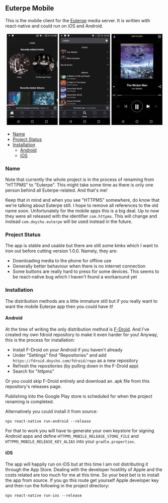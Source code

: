 ## Euterpe Mobile

This is the mobile client for the [Euterpe](https://listen-to-euterpe.eu) media server. It is written with react-native and could run on iOS and Android.

![Screenshots of Euterpe Mobile](repo-static/mobile-screenshots.jpeg)

<!-- MarkdownTOC -->

* [Name](#name)
* [Project Status](#project-status)
* [Installation](#installation)
    - [Android](#android)
    - [iOS](#ios)

<!-- /MarkdownTOC -->

### Name

Note that currently the whole project is in the process of renaming from "HTTPMS" to "Euterpe". This might take some time as there is only one person behind all Euterpe-related. And that's me!

Keep that in mind and when you see "HTTPMS" somewhere, do know that we're talking about Euterpe still. I hope to remove all references to the old name soon. Unfortunately for the mobile apps this is a big deal. Up to now they were all released with the identifier `com.httpms`. This will change and instead `com.doycho.euterpe` will be used instead in the future.

### Project Status

The app is stable and usable but there are still some kinks which I want to iron out before cutting version 1.0.0. Namely, they are:

* Downloading media to the phone for offline use
* Generally better behaviour when there is no internet connection
* Some buttons are really hard to press for some devices. This seems to be react-native bug which I haven't found a workaround yet

### Installation

The distribution methods are a little immature still but if you really want to want the mobile Euterpe app then you could have it!

#### Android

At the time of writing the only distribution method is [F-Droid](https://f-droid.org/). And I've created my own fdroid repository to make it even harder for you! Anyway, this is the process for installation:

* Install F-Droid on your Android if you haven't already
* Under "Settings" find "Repositories" and add `https://fdroid.doycho.com/fdroid/repo` as a new repository
* Refresh the repositories (by pulling down in the F-Droid app)
* Search for "httpms"

Or you could skip F-Droid entirely and download an .apk file from this repository's releases page.

Publishing into the Google Play store is scheduled for when the project renaming is completed.

Alternatively you could install it from source:

```
npx react-native run-android --release
```

For that to work you will have to generate your own keystore for signing Android apps and define `HTTPMS_MOBILE_RELEASE_STORE_FILE` and `HTTPMS_MOBILE_RELEASE_KEY_ALIAS` into your `gradle.properties`.

#### iOS

The app will happily run on iOS but at this time I am not distributing it through the App Store. Dealing with the developer hostility of Apple and the costs related are too much for me at this time. So your best bet is to install the app from source. If you go this route get yourself Apple developer key and then run the following in the project directory:

```
npx react-native run-ios --release
```
